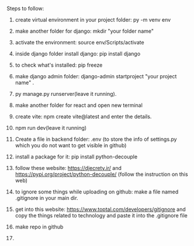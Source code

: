Steps to follow:

1. create virtual environment in your project folder: py -m venv env
2. make another folder for django: mkdir "your folder name"
3. activate the environment: source env/Scripts/activate
4. inside django folder install django: pip install django
5. to check what's installed: pip freeze
6. make django admin folder: django-admin startproject "your project name" .
7. py manage.py runserver(leave it running).

8. make another folder for react and open new terminal
9. create vite: npm create vite@latest and enter the details.
10. npm run dev(leave it running)

11. Create a file in backend folder: .env (to store the info of settings.py which you do not want to get visible in github)
12. install a package for it: pip install python-decouple
13. follow these website: https://djecrety.ir/ and https://pypi.org/project/python-decouple/ (follow the instruction on this web)
14. to ignore some things while uploading on github: make a file named .gitignore in your main dir.
15. get into this website: https://www.toptal.com/developers/gitignore and copy the things related to technology and paste it into the .gitignore file
16. make repo in github
17. 